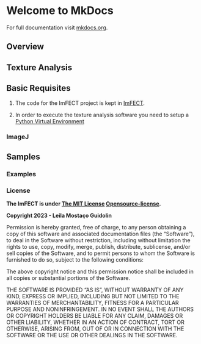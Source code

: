# Welcome to MkDocs

For full documentation visit [mkdocs.org](https://www.mkdocs.org).


## Overview

## Texture Analysis

## Basic Requisites

1. The code for the ImFECT project is kept in [ImFECT](https://github.com/Tissue-Engineering-BioImaging-Lab/Re_ImFECT.git).

2. In order to execute the texture analysis software you need to setup a [Python Virtual Environment](/doc/virtualenv.md)


### ImageJ

## Samples

### Examples

### License

**The ImFECT is under [The MIT License](./man/MIT%20License.pdf) [Opensource-license](https://opensource.org/license/mit/).**

**Copyright 2023 - Leila Mostaço Guidolin**

Permission is hereby granted, free of charge, to any person obtaining a copy of this software and associated documentation files (the “Software”), to deal in the Software without restriction, including without limitation the rights to use, copy, modify, merge, publish, distribute, sublicense, and/or sell copies of the Software, and to permit persons to whom the Software is furnished to do so, subject to the following conditions:

The above copyright notice and this permission notice shall be included in all copies or substantial portions of the Software.

THE SOFTWARE IS PROVIDED “AS IS”, WITHOUT WARRANTY OF ANY KIND, EXPRESS OR IMPLIED, INCLUDING BUT NOT LIMITED TO THE WARRANTIES OF MERCHANTABILITY, FITNESS FOR A PARTICULAR PURPOSE AND NONINFRINGEMENT. IN NO EVENT SHALL THE AUTHORS OR COPYRIGHT HOLDERS BE LIABLE FOR ANY CLAIM, DAMAGES OR OTHER LIABILITY, WHETHER IN AN ACTION OF CONTRACT, TORT OR OTHERWISE, ARISING FROM, OUT OF OR IN CONNECTION WITH THE SOFTWARE OR THE USE OR OTHER DEALINGS IN THE SOFTWARE.
